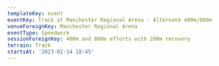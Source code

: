 ```yaml
---
templateKey: event
eventKey: Track at Manchester Regional Arena - Alternate 400m/800m
venueForeignKey: Manchester Regional Arena
eventType: Speedwork
sessionForeignKey: 400m and 800m efforts with 200m recovery 
terrain: Track
startsAt: '2023-02-14 18:45'
---
```

